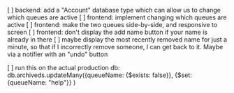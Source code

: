 [ ] backend: add a "Account" database type which can allow us to change which queues are active
[ ] frontend: implement changing which queues are active
[ ] frontend: make the two queues side-by-side, and responsive to screen
[ ] frontend: don't display the add name button if your name is already in there
[ ] maybe display the most recently removed name for just a minute, so that if I incorrectly remove someone, I can get back to it. Maybe via a notifier with an "undo" button

[ ] run this on the actual production db:
db.archiveds.updateMany({queueName: {$exists: false}}, {$set: {queueName: "help"}} )
